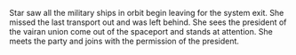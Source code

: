 Star saw all the military ships in orbit begin leaving for the system exit. She missed the last transport out and was left behind. She sees the president of the vairan union come out of the spaceport and stands at attention. She meets the party and joins with the permission of the president.

